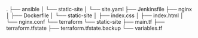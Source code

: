 .
├── ansible
│   └── static-site
│       └── site.yaml
├── Jenkinsfile
├── nginx
│   ├── Dockerfile
│   └── static-site
│       ├── index.css
│       ├── index.html
│       └── nginx.conf
└── terraform
    └── static-site
        ├── main.tf
        ├── terraform.tfstate
        ├── terraform.tfstate.backup
        └── variables.tf
